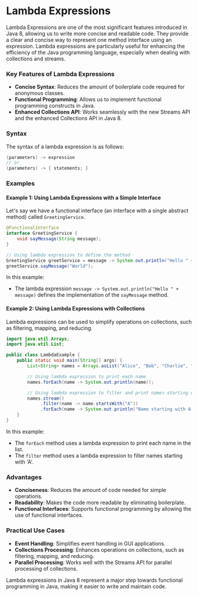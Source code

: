 # Lambda Expressions

Lambda Expressions are one of the most significant features introduced in Java 8, allowing us to write more concise and readable code. They provide a clear and concise way to represent one method interface using an expression. Lambda expressions are particularly useful for enhancing the efficiency of the Java programming language, especially when dealing with collections and streams.

### Key Features of Lambda Expressions
- **Concise Syntax**: Reduces the amount of boilerplate code required for anonymous classes.
- **Functional Programming**: Allows us to implement functional programming constructs in Java.
- **Enhanced Collections API**: Works seamlessly with the new Streams API and the enhanced Collections API in Java 8.

### Syntax
The syntax of a lambda expression is as follows:

```java
(parameters) -> expression
// or
(parameters) -> { statements; }
```

### Examples

#### Example 1: Using Lambda Expressions with a Simple Interface
Let's say we have a functional interface (an interface with a single abstract method) called `GreetingService`.

```java
@FunctionalInterface
interface GreetingService {
    void sayMessage(String message);
}

// Using lambda expression to define the method
GreetingService greetService = message -> System.out.println("Hello " + message);
greetService.sayMessage("World");
```

In this example:
- The lambda expression `message -> System.out.println("Hello " + message)` defines the implementation of the `sayMessage` method.

#### Example 2: Using Lambda Expressions with Collections
Lambda expressions can be used to simplify operations on collections, such as filtering, mapping, and reducing.

```java
import java.util.Arrays;
import java.util.List;

public class LambdaExample {
    public static void main(String[] args) {
        List<String> names = Arrays.asList("Alice", "Bob", "Charlie", "David");

        // Using lambda expression to print each name
        names.forEach(name -> System.out.println(name));

        // Using lambda expression to filter and print names starting with 'A'
        names.stream()
             .filter(name -> name.startsWith("A"))
             .forEach(name -> System.out.println("Name starting with A: " + name));
    }
}
```

In this example:
- The `forEach` method uses a lambda expression to print each name in the list.
- The `filter` method uses a lambda expression to filter names starting with 'A'.

### Advantages
- **Conciseness**: Reduces the amount of code needed for simple operations.
- **Readability**: Makes the code more readable by eliminating boilerplate.
- **Functional Interfaces**: Supports functional programming by allowing the use of functional interfaces.

### Practical Use Cases
- **Event Handling**: Simplifies event handling in GUI applications.
- **Collections Processing**: Enhances operations on collections, such as filtering, mapping, and reducing.
- **Parallel Processing**: Works well with the Streams API for parallel processing of collections.

Lambda expressions in Java 8 represent a major step towards functional programming in Java, making it easier to write and maintain code.
